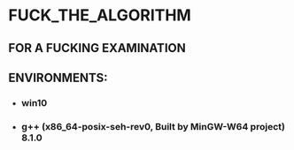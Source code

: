 # FUCK_THE_ALGORITHM
## FOR A FUCKING EXAMINATION
## ENVIRONMENTS:
- ### win10
- ### g++ (x86_64-posix-seh-rev0, Built by MinGW-W64 project) 8.1.0

